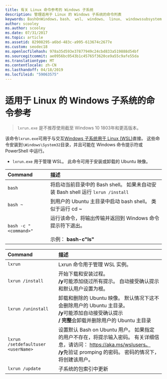 ```yaml
---
title: 有关 Linux 命令参考的 Windows 子系统
description: 管理适用于 Linux 的 Windows 子系统的命令列表
keywords: BashOnWindows，bash、 wsl、 windows、 linux、 windowssubsystem、 ubuntu 的 windows 子系统
author: scooley
ms.author: scooley
ms.date: 07/31/2017
ms.topic: article
ms.assetid: 82908295-a6bd-483c-a995-613674c2677e
ms.custom: seodec18
ms.openlocfilehash: 978a35d593e37877949c24cbd833a519888d54bf
ms.sourcegitcommit: ae0956bc0543b1c45765f3620ce9a55c9afe55da
ms.translationtype: MT
ms.contentlocale: zh-CN
ms.lasthandoff: 04/18/2019
ms.locfileid: "59063575"
---
```

# <a name="command-reference-for-windows-subsystem-for-linux"></a>适用于 Linux 的 Windows 子系统的命令参考

> `lxrun.exe` 是不推荐使用截至 Windows 10 1803年和更高版本。

该命令`lxrun.exe`可用于与交互[Windows 子系统用于 Linux (WSL)](https://msdn.microsoft.com/en-us/commandline/wsl/faq#what-windows-subsystem-for-linux-wsl-)直接。  这些命令安装到`\Windows\System32`目录，并且可能在 Windows 命令提示符或 PowerShell 中运行。

* `lxrun.exe` 用于管理 WSL。  此命令可用于安装或卸载的 Ubuntu 映像。


| Command                     | 描述                     |
|:----------------------------|:---------------------------|
| `bash`                      | 将启动当前目录中的 Bash shell。  如果未自动安装 Bash shell 运行 `lxrun /install` |
| `bash ~`                    | 到用户的 Ubuntu 主目录中启动 bash shell。  类似于运行 cd ~            |
| `bash -c "<command>"`       | 运行该命令，将输出传输并返回到 Windows 命令提示符下退出。 <br/> <br/> 示例： **bash-c"ls"** |

<p>

| Command                     | 描述                     |
|:----------------------------|:---------------------------|
| `lxrun`                     | Lxrun 命令用于管理 WSL 实例。 |
| `lxrun /install`            | 开始下载和安装过程。 <br/> **/y**可能添加绕过所有提示。  自动接受确认提示和默认用户设置为根。          |
| `lxrun /uninstall`          | 卸载和删除的 Ubuntu 映像。  默认情况下这不会删除用户的 Ubuntu 主目录。 <br/> **/y**可能添加自动接受确认提示 <br/>**/ 完整**会卸载并删除用户的 Ubuntu 主目录         |
| `lxrun /setdefaultuser <userName>`     | 设置默认 Bash on Ubuntu 用户。 如果指定的用户不存在，将提示输入密码。  有关详细信息，请访问： https://aka.ms/wslusers。 <br/> **/y**免验证 promping 的密码。  密码的情况下，将创建该用户。|
| `lxrun /update`            | 子系统的包索引中更新          |
